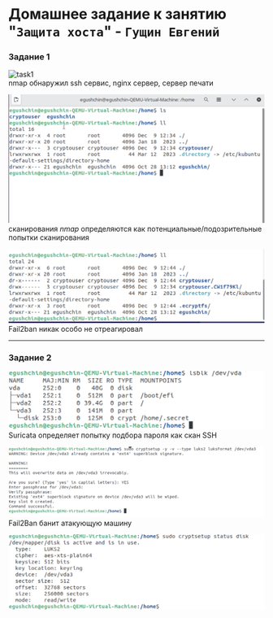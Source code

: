 # Домашнее задание к занятию "`Защита хоста`" - `Гущин Евгений`

### Задание 1


![task1](../../img/13_SEC/HW2/Task1_3.png)  
nmap обнаружил ssh сервис, nginx сервер, сервер печати  
  
![task1](../../img/13_SEC/HW2/Task1_1.png)  
сканирования *nmap* определяются как потенциальные/подозрительные попытки сканирования   

![task1](../../img/13_SEC/HW2/Task1_2.png)  
Fail2ban никак особо не отреагировал

---

### Задание 2

![task2](../../img/13_SEC/HW2/Task2_4.png)  
Suricata определяет попытку подбора пароля как скан SSH   

![task2](../../img/13_SEC/HW2/Task2_2.png)  
Fail2Ban банит атакующую машину  
  
![task2](../../img/13_SEC/HW2/Task2_3.png)
